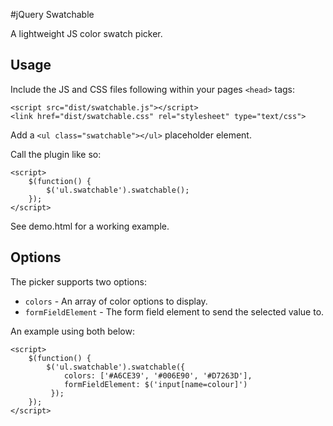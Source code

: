 #jQuery Swatchable

A lightweight JS color swatch picker.

## Usage
Include the JS and CSS files following within your pages `<head>` tags:

    <script src="dist/swatchable.js"></script>
    <link href="dist/swatchable.css" rel="stylesheet" type="text/css">
    
Add a `<ul class="swatchable"></ul>` placeholder element.

Call the plugin like so:

    <script>
        $(function() {
            $('ul.swatchable').swatchable();
        });
    </script>
    
 See demo.html for a working example.
    
## Options
The picker supports two options:

* `colors` - An array of color options to display.
* `formFieldElement` - The form field element to send the selected value to.

An example using both below:

    <script>
        $(function() {
            $('ul.swatchable').swatchable({
                colors: ['#A6CE39', '#006E90', '#D7263D'],
                formFieldElement: $('input[name=colour]')
             });
        });
    </script>
 